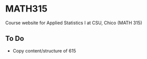# MATH315
Course website for Applied Statistics I at CSU, Chico (MATH 315)

## To Do
* Copy content/structure of 615
